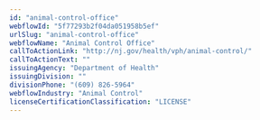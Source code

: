 ```yaml
---
id: "animal-control-office"
webflowId: "5f77293b2f04da051958b5ef"
urlSlug: "animal-control-office"
webflowName: "Animal Control Office"
callToActionLink: "http://nj.gov/health/vph/animal-control/"
callToActionText: ""
issuingAgency: "Department of Health"
issuingDivision: ""
divisionPhone: "(609) 826-5964"
webflowIndustry: "Animal Control"
licenseCertificationClassification: "LICENSE"
---
```

